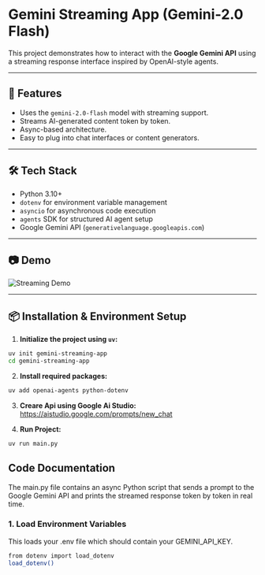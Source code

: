 # Gemini Streaming App (Gemini-2.0 Flash)

This project demonstrates how to interact with the **Google Gemini API** using a streaming response interface inspired by OpenAI-style agents.

---

## 🚀 Features

- Uses the `gemini-2.0-flash` model with streaming support.
- Streams AI-generated content token by token.
- Async-based architecture.
- Easy to plug into chat interfaces or content generators.

---

## 🛠️ Tech Stack

- Python 3.10+
- `dotenv` for environment variable management
- `asyncio` for asynchronous code execution
- `agents` SDK for structured AI agent setup
- Google Gemini API (`generativelanguage.googleapis.com`)

---

## 📷 Demo

![Streaming Demo](assets/demo.png)

---

## 📦 Installation & Environment Setup

1. **Initialize the project using `uv`:**

```bash
uv init gemini-streaming-app
cd gemini-streaming-app

```

2. **Install required packages:**
```bash
uv add openai-agents python-dotenv
```


3. **Creare Api using Google Ai Studio:** <br>
https://aistudio.google.com/prompts/new_chat


4. **Run Project:**
```bash
uv run main.py
```



## Code Documentation
The main.py file contains an async Python script that sends a prompt to the Google Gemini API and prints the streamed response token by token in real time.


### 1. Load Environment Variables

This loads your .env file which should contain your GEMINI_API_KEY.
```bash
from dotenv import load_dotenv
load_dotenv()

```